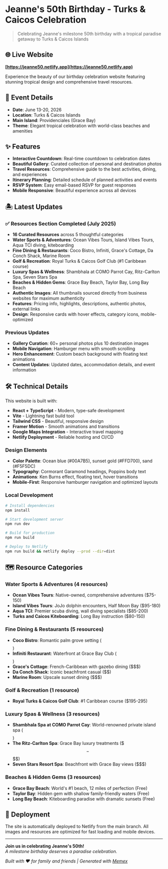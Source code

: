 # Jeanne's 50th Birthday - Turks & Caicos Celebration

> Celebrating Jeanne's milestone 50th birthday with a tropical paradise getaway to Turks & Caicos Islands

## 🌐 Live Website

**[https://jeanne50.netlify.app](https://jeanne50.netlify.app)**

Experience the beauty of our birthday celebration website featuring stunning tropical design and comprehensive travel resources.

## 🎉 Event Details

- **Date**: June 13-20, 2026
- **Location**: Turks & Caicos Islands  
- **Main Island**: Providenciales (Grace Bay)
- **Theme**: Elegant tropical celebration with world-class beaches and amenities

## ✨ Features

- **Interactive Countdown**: Real-time countdown to celebration dates
- **Beautiful Gallery**: Curated collection of personal and destination photos
- **Travel Resources**: Comprehensive guide to the best activities, dining, and experiences
- **Itinerary Planning**: Detailed schedule of planned activities and events
- **RSVP System**: Easy email-based RSVP for guest responses
- **Mobile Responsive**: Beautiful experience across all devices

## 🏝️ Latest Updates

### ✅ Resources Section Completed (July 2025)
- **16 Curated Resources** across 5 thoughtful categories
- **Water Sports & Adventures**: Ocean Vibes Tours, Island Vibes Tours, Aqua TCI diving, kiteboarding
- **Fine Dining & Restaurants**: Coco Bistro, Infiniti, Grace's Cottage, Da Conch Shack, Marine Room
- **Golf & Recreation**: Royal Turks & Caicos Golf Club (#1 Caribbean course)
- **Luxury Spas & Wellness**: Shambhala at COMO Parrot Cay, Ritz-Carlton Spa, Seven Stars Spa
- **Beaches & Hidden Gems**: Grace Bay Beach, Taylor Bay, Long Bay Beach
- **Authentic Images**: All thumbnails sourced directly from business websites for maximum authenticity
- **Features**: Pricing info, highlights, descriptions, authentic photos, external links
- **Design**: Responsive cards with hover effects, category icons, mobile-optimized

### Previous Updates
- **Gallery Curation**: 60+ personal photos plus 10 destination images
- **Mobile Navigation**: Hamburger menu with smooth scrolling
- **Hero Enhancement**: Custom beach background with floating text animations
- **Content Updates**: Updated dates, accommodation details, and event information

## 🛠️ Technical Details

This website is built with:

- **React + TypeScript** - Modern, type-safe development
- **Vite** - Lightning fast build tool
- **Tailwind CSS** - Beautiful, responsive design
- **Framer Motion** - Smooth animations and transitions
- **Google Maps Integration** - Interactive travel mapping
- **Netlify Deployment** - Reliable hosting and CI/CD

### Design Elements
- **Color Palette**: Ocean blue (#00A7B5), sunset gold (#FFD700), sand (#F5F5DC)
- **Typography**: Cormorant Garamond headings, Poppins body text
- **Animations**: Ken Burns effect, floating text, hover transitions
- **Mobile-First**: Responsive hamburger navigation and optimized layouts

### Local Development

```bash
# Install dependencies
npm install

# Start development server
npm run dev

# Build for production
npm run build

# Deploy to Netlify
npm run build && netlify deploy --prod --dir=dist
```

## 🗺️ Resource Categories

### Water Sports & Adventures (4 resources)
- **Ocean Vibes Tours**: Native-owned, comprehensive adventures ($75-150)
- **Island Vibes Tours**: JoJo dolphin encounters, Half Moon Bay ($95-180)
- **Aqua TCI**: Premier scuba diving, wall diving specialists ($85-200)
- **Turks and Caicos Kiteboarding**: Long Bay instruction ($80-150)

### Fine Dining & Restaurants (5 resources)
- **Coco Bistro**: Romantic palm grove setting ($$$$)
- **Infiniti Restaurant**: Waterfront at Grace Bay Club ($$$$)
- **Grace's Cottage**: French-Caribbean with gazebo dining ($$$)
- **Da Conch Shack**: Iconic beachfront casual ($$)
- **Marine Room**: Upscale sunset dining ($$$)

### Golf & Recreation (1 resource)
- **Royal Turks & Caicos Golf Club**: #1 Caribbean course ($195-295)

### Luxury Spas & Wellness (3 resources)
- **Shambhala Spa at COMO Parrot Cay**: World-renowned private island spa ($$$$)
- **The Ritz-Carlton Spa**: Grace Bay luxury treatments ($$$-$$$$)
- **Seven Stars Resort Spa**: Beachfront with Grace Bay views ($$$)

### Beaches & Hidden Gems (3 resources)
- **Grace Bay Beach**: World's #1 beach, 12 miles of perfection (Free)
- **Taylor Bay**: Hidden gem with shallow family-friendly waters (Free)
- **Long Bay Beach**: Kiteboarding paradise with dramatic sunsets (Free)

## 🚀 Deployment

The site is automatically deployed to Netlify from the main branch. All images and resources are optimized for fast loading and mobile devices.

---

**Join us in celebrating Jeanne's 50th!**  
*A milestone birthday deserves a paradise celebration.*

*Built with ❤️ for family and friends | Generated with [Memex](https://memex.tech)*
